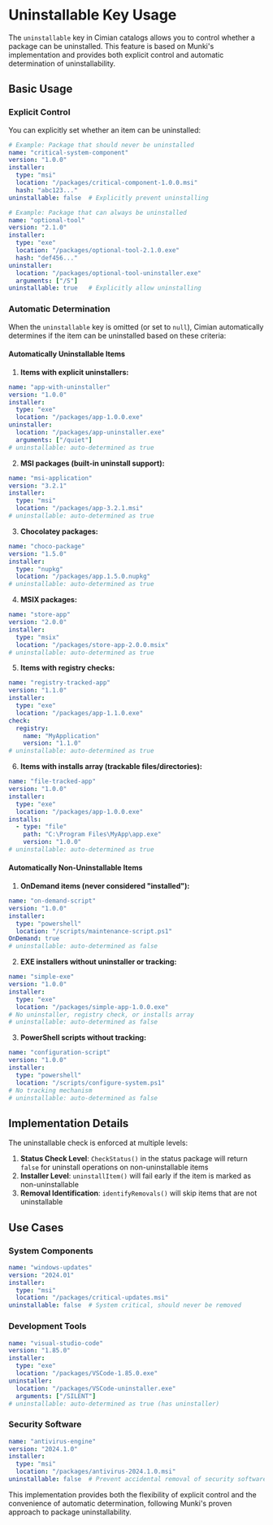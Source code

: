 # Uninstallable Key Usage

The `uninstallable` key in Cimian catalogs allows you to control whether a package can be uninstalled. This feature is based on Munki's implementation and provides both explicit control and automatic determination of uninstallability.

## Basic Usage

### Explicit Control

You can explicitly set whether an item can be uninstalled:

```yaml
# Example: Package that should never be uninstalled
name: "critical-system-component"
version: "1.0.0"
installer:
  type: "msi"
  location: "/packages/critical-component-1.0.0.msi"
  hash: "abc123..."
uninstallable: false  # Explicitly prevent uninstalling
```

```yaml
# Example: Package that can always be uninstalled
name: "optional-tool"
version: "2.1.0"
installer:
  type: "exe"
  location: "/packages/optional-tool-2.1.0.exe"
  hash: "def456..."
uninstaller:
  location: "/packages/optional-tool-uninstaller.exe"
  arguments: ["/S"]
uninstallable: true   # Explicitly allow uninstalling
```

### Automatic Determination

When the `uninstallable` key is omitted (or set to `null`), Cimian automatically determines if the item can be uninstalled based on these criteria:

#### Automatically Uninstallable Items

1. **Items with explicit uninstallers:**
```yaml
name: "app-with-uninstaller"
version: "1.0.0"
installer:
  type: "exe"
  location: "/packages/app-1.0.0.exe"
uninstaller:
  location: "/packages/app-uninstaller.exe"
  arguments: ["/quiet"]
# uninstallable: auto-determined as true
```

2. **MSI packages (built-in uninstall support):**
```yaml
name: "msi-application"
version: "3.2.1"
installer:
  type: "msi"
  location: "/packages/app-3.2.1.msi"
# uninstallable: auto-determined as true
```

3. **Chocolatey packages:**
```yaml
name: "choco-package"
version: "1.5.0"
installer:
  type: "nupkg"
  location: "/packages/app.1.5.0.nupkg"
# uninstallable: auto-determined as true
```

4. **MSIX packages:**
```yaml
name: "store-app"
version: "2.0.0"
installer:
  type: "msix"
  location: "/packages/store-app-2.0.0.msix"
# uninstallable: auto-determined as true
```

5. **Items with registry checks:**
```yaml
name: "registry-tracked-app"
version: "1.1.0"
installer:
  type: "exe"
  location: "/packages/app-1.1.0.exe"
check:
  registry:
    name: "MyApplication"
    version: "1.1.0"
# uninstallable: auto-determined as true
```

6. **Items with installs array (trackable files/directories):**
```yaml
name: "file-tracked-app"
version: "1.0.0"
installer:
  type: "exe"
  location: "/packages/app-1.0.0.exe"
installs:
  - type: "file"
    path: "C:\Program Files\MyApp\app.exe"
    version: "1.0.0"
# uninstallable: auto-determined as true
```

#### Automatically Non-Uninstallable Items

1. **OnDemand items (never considered "installed"):**
```yaml
name: "on-demand-script"
version: "1.0.0"
installer:
  type: "powershell"
  location: "/scripts/maintenance-script.ps1"
OnDemand: true
# uninstallable: auto-determined as false
```

2. **EXE installers without uninstaller or tracking:**
```yaml
name: "simple-exe"
version: "1.0.0"
installer:
  type: "exe"
  location: "/packages/simple-app-1.0.0.exe"
# No uninstaller, registry check, or installs array
# uninstallable: auto-determined as false
```

3. **PowerShell scripts without tracking:**
```yaml
name: "configuration-script"
version: "1.0.0"
installer:
  type: "powershell"
  location: "/scripts/configure-system.ps1"
# No tracking mechanism
# uninstallable: auto-determined as false
```

## Implementation Details

The uninstallable check is enforced at multiple levels:

1. **Status Check Level**: `CheckStatus()` in the status package will return `false` for uninstall operations on non-uninstallable items
2. **Installer Level**: `uninstallItem()` will fail early if the item is marked as non-uninstallable
3. **Removal Identification**: `identifyRemovals()` will skip items that are not uninstallable

## Use Cases

### System Components
```yaml
name: "windows-updates"
version: "2024.01"
installer:
  type: "msi"
  location: "/packages/critical-updates.msi"
uninstallable: false  # System critical, should never be removed
```

### Development Tools
```yaml
name: "visual-studio-code"
version: "1.85.0"
installer:
  type: "exe"
  location: "/packages/VSCode-1.85.0.exe"
uninstaller:
  location: "/packages/VSCode-uninstaller.exe"
  arguments: ["/SILENT"]
# uninstallable: auto-determined as true (has uninstaller)
```

### Security Software
```yaml
name: "antivirus-engine"
version: "2024.1.0"
installer:
  type: "msi"
  location: "/packages/antivirus-2024.1.0.msi"
uninstallable: false  # Prevent accidental removal of security software
```

This implementation provides both the flexibility of explicit control and the convenience of automatic determination, following Munki's proven approach to package uninstallability.
